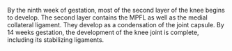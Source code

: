 By the ninth week of gestation, most of the second layer of the knee begins to develop. The second layer contains the MPFL as well as the medial collateral ligament. They develop as a condensation of the joint capsule. By 14 weeks gestation, the development of the knee joint is complete, including its stabilizing ligaments.